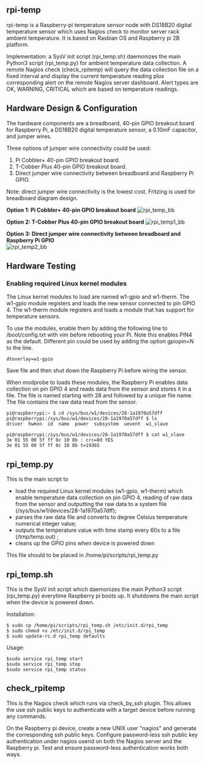 ## rpi-temp
rpi-temp is a Raspberry-pi temperature sensor node with DS18B20 digital temperature sensor which uses Nagios check to monitor server rack ambient temperature. It is based on Rasbian OS and Raspberry pi 2B platform.

Implementation: a SysV init script (rpi_temp.sh) daemonizes the main Python3 script (rpi_temp.py) for ambient temperature data collection.  A remote Nagios check (check_rpitemp) will query the data collection file on a fixed interval and display the current temperature reading plus corresponding alert on the remote Nagios server dashboard. Alert types are OK, WARNING, CRITICAL which are based on temperature readings.

## Hardware Design & Configuration
The hardware components are a breadboard, 40-pin GPIO breakout board for Raspberry Pi, a DS18B20 digital temperature sensor, a 0.10mF capacitor, and jumper wires.

Three options of jumper wire connectivity could be used: 
1. Pi Cobbler+ 40-pin GPIO breakout board.  
2. T-Cobber Plus 40-pin GPIO breakout board.  
3. Direct jumper wire connectivity between breadboard and Raspberry Pi GPIO.

Note: direct jumper wire connectivity is the lowest cost. Fritzing is used for breadboard diagram design.

**Option 1: Pi Cobbler+ 40-pin GPIO breakout board**
![rpi_temp_bb](https://user-images.githubusercontent.com/2264686/112409280-30c63f00-8d54-11eb-90dc-f979dd050f34.png)

**Option 2: T-Cobber Plus 40-pin GPIO breakout board**
![rpi_temp1_bb](https://user-images.githubusercontent.com/2264686/112409331-463b6900-8d54-11eb-8bbd-3974f30f13d4.png)

**Option 3: Direct jumper wire connectivity between breadboard and Raspberry Pi GPIO**  
![rpi_temp2_bb](https://user-images.githubusercontent.com/2264686/112410555-53f1ee00-8d56-11eb-9682-efa815be211a.png)

## Hardware Testing
### Enabling required Linux kernel modules
The Linux kernel modules to load are named w1-gpio and w1-therm. The w1-gpio module registers and loads the new sensor connected to pin GPIO 4. The w1-therm module registers and loads a module that has support for temperature sensors.

To use the modules, enable them by adding the following line to /boot/config.txt with vim before rebooting your Pi.  Note this enables PIN4 as the default. Different pin could be used by adding the option gpiopin=N to the line.

`dtoverlay=w1-gpio`

Save file and then shut down the Raspberry Pi before wiring the sensor.

When modprobe to loads these modules, the Raspberry Pi enables data collection on pin GPIO 4 and reads data from the sensor and stores it in a file. The file is named starting with 28 and followed by a unique file name.  The file contains the raw data read from the sensor.
```
pi@raspberrypi:~ $ cd /sys/bus/w1/devices/28-1a1970a57dff
pi@raspberrypi:/sys/bus/w1/devices/28-1a1970a57dff $ ls
driver  hwmon  id  name  power  subsystem  uevent  w1_slave
```
```
pi@raspberrypi:/sys/bus/w1/devices/28-1a1970a57dff $ cat w1_slave
3e 01 55 00 5f ff 0c 10 8b : crc=8d YES
3e 01 55 00 5f ff 0c 10 8b t=19365
```
## rpi_temp.py

This is the main script to 
- load the required Linux kernel modules (w1-gpio, w1-therm) which enable temperature data collection on pin GPIO 4, reading of raw data from the sensor and outputting the raw data to a system file (/sys/bus/w1/devices/28-1a1970a57dff);
- parses the raw data file and converts to degree Celsius temperature numerical integer value;
- outputs the temperature value with time stamp every 60s to a file (/tmp/temp.out) ;
- cleans up the GPIO pins when device is powered down

This file should to be placed in /home/pi/scripts/rpi_temp.py

## rpi_temp.sh

This is the SysV init script which daemonizes the main Python3 script (rpi_temp.py) everytime Raspberry pi boots up.  It shutdowns the main script when the device is powered down.

Installation:
```
$ sudo cp /home/pi/scripts/rpi_temp.sh /etc/init.d/rpi_temp
$ sudo chmod +x /etc/init.d/rpi_temp
$ sudo update-rc.d rpi_temp defaults
```

Usage:
```
$sudo service rpi_temp start
$sudo service rpi_temp stop
$sudo service rpi_temp status
```

## check_rpitemp

This is the Nagios check which runs via check_by_ssh plugin.  This allows the use ssh public keys to authenticate with a target device before running any commands.

On the Raspberry pi device, create a new UNIX user "nagios" and generate the corresponding ssh public keys.  Configure password-less ssh public key authentication
under nagios userid on both the Nagios server and the Raspberry pi.  Test and ensure password-less authentication works both ways.













